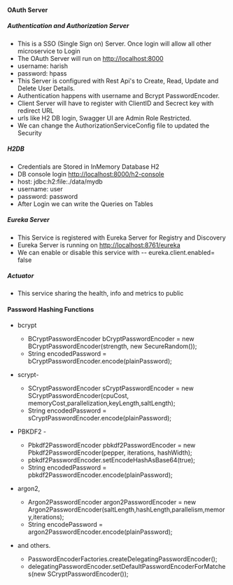 #### OAuth Server

##### Authentication and Authorization Server
- This is a SSO (Single Sign on) Server. Once login will allow all other microservice to Login
- The OAuth Server will run on [http://localhost:8000](http://localhost:8000)
- username: harish
- password: hpass
- This Server is configured with Rest Api's to Create, Read, Update and Delete User Details.
- Authentication happens with username and Bcrypt PasswordEncoder.
- Client Server will have to register with ClientID and Secrect key with redirect URL
- urls like H2 DB login, Swagger UI are Admin Role Restricted.
- We can change the AuthorizationServiceConfig file to updated the Security

##### H2DB
- Credentials are Stored in InMemory Database H2
- DB console login [http://localhost:8000/h2-console](http://localhost:8000/h2-console)
- host: jdbc:h2:file:./data/mydb
- username: user
- password: password
- After Login we can write the Queries on Tables

##### Eureka Server
- This Service is registered with Eureka Server for Registry and Discovery
- Eureka Server is running on [http://localhost:8761/eureka](http://localhost:8761/eureka)
- We can enable or disable this service with -- eureka.client.enabled= false

##### Actuator
- This service sharing the health, info and metrics to public

#### Password Hashing Functions
* bcrypt
    * BCryptPasswordEncoder bCryptPasswordEncoder = new BCryptPasswordEncoder(strength, new SecureRandom());
    * String encodedPassword = bCryptPasswordEncoder.encode(plainPassword);
    
* scrypt- 
    * SCryptPasswordEncoder sCryptPasswordEncoder = new SCryptPasswordEncoder(cpuCost, memoryCost,parallelization,keyLength,saltLength);
    * String encodedPassword = sCryptPasswordEncoder.encode(plainPassword);
* PBKDF2 -
    * Pbkdf2PasswordEncoder pbkdf2PasswordEncoder = new Pbkdf2PasswordEncoder(pepper, iterations, hashWidth);
    * pbkdf2PasswordEncoder.setEncodeHashAsBase64(true);
    * String encodedPassword = pbkdf2PasswordEncoder.encode(plainPassword);
* argon2,
    * Argon2PasswordEncoder argon2PasswordEncoder = new Argon2PasswordEncoder(saltLength,hashLength,parallelism,memory,iterations);
    * String encodePassword = argon2PasswordEncoder.encode(plainPassword);
* and others.
    * PasswordEncoderFactories.createDelegatingPasswordEncoder();
    * delegatingPasswordEncoder.setDefaultPasswordEncoderForMatches(new SCryptPasswordEncoder());

